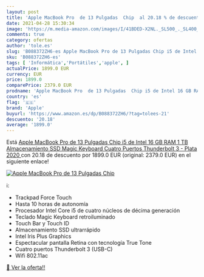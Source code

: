 ```yaml
---
layout: post
title: 'Apple MacBook Pro  de 13 Pulgadas  Chip  al 20.18 % de descuento'
date: 2021-04-28 15:30:34
image: 'https://m.media-amazon.com/images/I/41BDED-X2NL._SL500_._SL400_.jpg'
comments: true
category: ofertas
author: 'tole.es'
slug: 'B088372ZH6-es Apple MacBook Pro de 13 Pulgadas Chip i5 de Intel 16 GB...'
sku: 'B088372ZH6-es'
tags: [ 'Informática','Portátiles','apple', ]
actualPrice: 1899.0 EUR
currency: EUR
price: 1899.0
comparePrice: 2379.0 EUR
prodname: 'Apple MacBook Pro  de 13 Pulgadas  Chip i5 de Intel 16 GB RAM  1 TB Almacenamiento SSD  Magic Keyboard  Cuatro Puertos Thunderbolt 3  - Plata  2020 '
country: 'es'
flag: '🇪🇸'
brand: 'Apple'
buyurl: 'https://www.amazon.es/dp/B088372ZH6/?tag=tolees-21'
descuento: '20.18'
average: '1899.0'
---
```


Está [Apple MacBook Pro  de 13 Pulgadas  Chip i5 de Intel 16 GB RAM  1 TB Almacenamiento SSD  Magic Keyboard  Cuatro Puertos Thunderbolt 3  - Plata  2020 ](https://www.amazon.es/dp/B088372ZH6/?tag=tolees-21) con 20.18 de descuento por 1899.0 EUR (original: 2379.0 EUR) en el siguiente enlace!

[![Apple MacBook Pro  de 13 Pulgadas  Chip ](https://m.media-amazon.com/images/I/41BDED-X2NL._SL500_._SL400_.jpg)](https://www.amazon.es/dp/B088372ZH6/?tag=tolees-21)

ℹ️:

- Trackpad Force Touch
- Hasta 10 horas de autonomía
- Procesador Intel Core i5 de cuatro núcleos de décima generación
- Teclado Magic Keyboard retroiluminado
- Touch Bar y Touch ID
- Almacenamiento SSD ultrarrápido
- Intel Iris Plus Graphics
- Espectacular pantalla Retina con tecnología True Tone
- Cuatro puertos Thunderbolt 3 (USB-C)
- Wifi 802.11ac

[🛒 Ver la oferta!!](https://www.amazon.es/dp/B088372ZH6/?tag=tolees-21)
